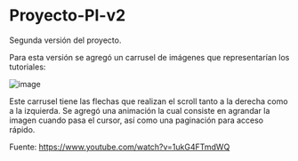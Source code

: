 # Proyecto-PI-v2
Segunda versión del proyecto.

Para esta versión se agregó un carrusel de imágenes que representarían los tutoriales:

![image](https://user-images.githubusercontent.com/97979648/166310395-7e3f17dd-13d7-4c96-b66d-3091ea2c569a.png)

Este carrusel tiene las flechas que realizan el scroll tanto a la derecha como a la izquierda. Se agregó una animación la cual consiste en agrandar la imagen cuando pasa 
el cursor, así como una paginación para acceso rápido. 


Fuente: https://www.youtube.com/watch?v=1ukG4FTmdWQ
